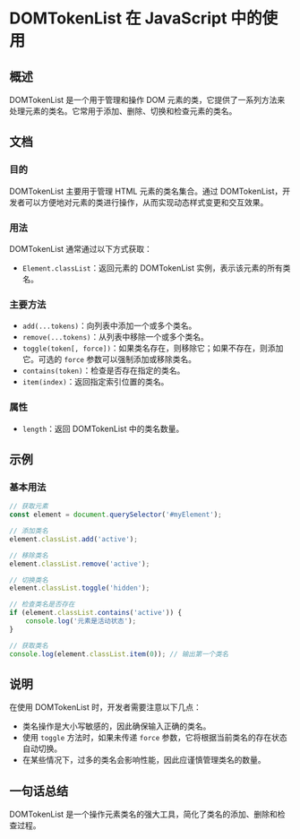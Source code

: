 <!--
Meta Description: # DOMTokenList 在 JavaScript 中的使用 ## 概述 DOMTokenList 是一个用于管理和操作 DOM 元素的类，它提供了一系列方法来处理元素的类名。它常用于添加、删除、切换和检查元素的类名。 ## 文档 ### 目的 DOMTokenList 主要用于管理 HTML ...
Meta Keywords: domtokenlist, element, classlist, toggle, force
-->

# DOMTokenList 在 JavaScript 中的使用

## 概述
DOMTokenList 是一个用于管理和操作 DOM 元素的类，它提供了一系列方法来处理元素的类名。它常用于添加、删除、切换和检查元素的类名。

## 文档
### 目的
DOMTokenList 主要用于管理 HTML 元素的类名集合。通过 DOMTokenList，开发者可以方便地对元素的类进行操作，从而实现动态样式变更和交互效果。

### 用法
DOMTokenList 通常通过以下方式获取：
- `Element.classList`：返回元素的 DOMTokenList 实例，表示该元素的所有类名。

### 主要方法
- `add(...tokens)`：向列表中添加一个或多个类名。
- `remove(...tokens)`：从列表中移除一个或多个类名。
- `toggle(token[, force])`：如果类名存在，则移除它；如果不存在，则添加它。可选的 `force` 参数可以强制添加或移除类名。
- `contains(token)`：检查是否存在指定的类名。
- `item(index)`：返回指定索引位置的类名。

### 属性
- `length`：返回 DOMTokenList 中的类名数量。

## 示例
### 基本用法
```javascript
// 获取元素
const element = document.querySelector('#myElement');

// 添加类名
element.classList.add('active');

// 移除类名
element.classList.remove('active');

// 切换类名
element.classList.toggle('hidden');

// 检查类名是否存在
if (element.classList.contains('active')) {
    console.log('元素是活动状态');
}

// 获取类名
console.log(element.classList.item(0)); // 输出第一个类名
```

## 说明
在使用 DOMTokenList 时，开发者需要注意以下几点：
- 类名操作是大小写敏感的，因此确保输入正确的类名。
- 使用 `toggle` 方法时，如果未传递 `force` 参数，它将根据当前类名的存在状态自动切换。
- 在某些情况下，过多的类名会影响性能，因此应谨慎管理类名的数量。

## 一句话总结
DOMTokenList 是一个操作元素类名的强大工具，简化了类名的添加、删除和检查过程。